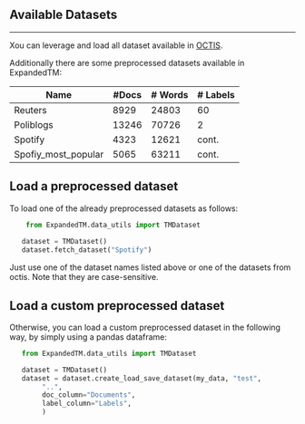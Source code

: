 ## Available Datasets
-------------------

Xou can leverage and load all dataset available in [OCTIS](https://aclanthology.org/2021.eacl-demos.31.pdf).

Additionally there are some preprocessed datasets available in ExpandedTM:

| **Name**            | **#Docs** | **# Words** | **# Labels** |
| ------------------- | --------- | ----------- | ------------ |
| Reuters             | 8929      | 24803       | 60           |
| Poliblogs           | 13246     | 70726       | 2            |
| Spotify             | 4323      | 12621       | cont.        |
| Spofiy_most_popular | 5065      | 63211       | cont.        |



Load a preprocessed dataset
----------------------------

To load one of the already preprocessed datasets as follows:


```python
    from ExpandedTM.data_utils import TMDataset
   
   dataset = TMDataset()
   dataset.fetch_dataset("Spotify")
```

Just use one of the dataset names listed above or one of the datasets from octis. Note that they are case-sensitive.


Load a custom preprocessed dataset
----------------------------

Otherwise, you can load a custom preprocessed dataset in the following way, by simply using a pandas dataframe:

```python
   from ExpandedTM.data_utils import TMDataset

   dataset = TMDataset()
   dataset = dataset.create_load_save_dataset(my_data, "test",
        "..",
        doc_column="Documents",
        label_column="Labels",
        )
```

